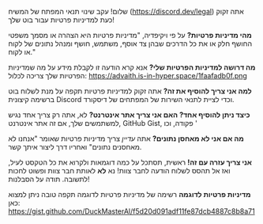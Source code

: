 שלום! עקב שינוי תנאי המפתח של המשיח (<https://discord.dev/legal>) אתה זקוק כעת למדיניות פרטיות עבור בוט שלך!

**מהי מדיניות פרטיות?** על פי ויקיפדיה, "מדיניות פרטיות היא הצהרה או מסמך משפטי החושף חלק או את כל הדרכים שבהן צד אוסף, משתמש, חושף ומנהל נתונים של לקוח או לקוח."

**מה דרושה למדיניות הפרטיות שלי?** אנא קרא הודעה זו לקבלת מידע על מה שמדיניות הפרטיות שלך צריכה לכלול: https://advaith.is-in-hyper.space/1faafadb0f.png

**למה אני צריך להוסיף את זה?** אתה זקוק למדיניות פרטיות תקפה על מנת לשלוח בוט ברשימה קיצונית Discord וכדי לציית לתנאי השירות של המפתחים של דיסקורד.

**כיצד ניתן להוסיף אחד? האם אני צריך אתר אינטרנט?** לא, אתה רק צריך אחד נגיש למשתמשים שלך, אם זה אתר אינטרנט, GitHub Gist, פקודה, וכו '

**מה אם אני לא מאחסן נתונים?** אתה *עדיין* צריך מדיניות פרטיות שאומר "אנחנו לא מאחסנים נתונים" ואחריו דרך ליצור איתך קשר.

**אני צריך עזרה עם זה!** ראשית, תסתכל על כמה דוגמאות ולקרוא את כל הטקסט לעיל, ואז אל תהסס לשלוח הודעה לחבר צוות! נא __לא__ לאותת חבר צוות ופשוט לחכות לתשובה. תודה על הסבלנות!

**מדיניות פרטיות לדוגמה** רשימה של מדיניות פרטיות לדוגמה תקפה טובה ניתן למצוא כאן: <https://gist.github.com/DuckMasterAl/f5d20d091adf11fe87dcb4887c8b8a71>